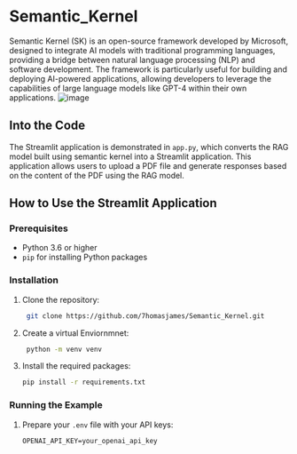 # Semantic_Kernel
Semantic Kernel (SK) is an open-source framework developed by Microsoft, designed to integrate AI models with traditional programming languages, providing a bridge between natural language processing (NLP) and software development. The framework is particularly useful for building and deploying AI-powered applications, allowing developers to leverage the capabilities of large language models like GPT-4 within their own applications.
![image](https://github.com/user-attachments/assets/6afb9678-ef0e-4b67-b32f-31aa6ad93846)


## Into the Code

The Streamlit application is demonstrated in `app.py`, which converts the RAG model built using semantic kernel into a Streamlit application. This application allows users to upload a PDF file and generate responses based on the content of the PDF using the RAG model.

## How to Use the Streamlit Application

### Prerequisites

- Python 3.6 or higher
- `pip` for installing Python packages

### Installation

1. Clone the repository:
   ```bash
    git clone https://github.com/7homasjames/Semantic_Kernel.git
    ```
2. Create a virtual Enviornmnet:
   ```bash
    python -m venv venv

    ```

3. Install the required packages:

    ```bash
    pip install -r requirements.txt
    ```

### Running the Example


1. Prepare your `.env` file with your API keys:

    ```plaintext
    OPENAI_API_KEY=your_openai_api_key
    ```
